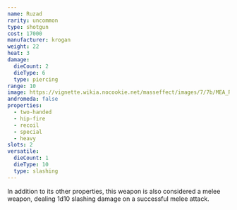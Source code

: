 ```yaml
---
name: Ruzad
rarity: uncommon
type: shotgun
cost: 17000
manufacturer: krogan
weight: 22
heat: 3
damage:
  dieCount: 2
  dieType: 6
  type: piercing
range: 10
image: https://vignette.wikia.nocookie.net/masseffect/images/7/7b/MEA_Ruzad_MP.png/revision/latest?cb=20180529181034
andromeda: false
properties:
  - two-handed
  - hip-fire
  - recoil
  - special
  - heavy
slots: 2
versatile:
  dieCount: 1
  dieType: 10
  type: slashing
---
```

In addition to its other properties, this weapon is also considered a melee weapon, dealing 1d10 slashing damage on a successful
melee attack.
